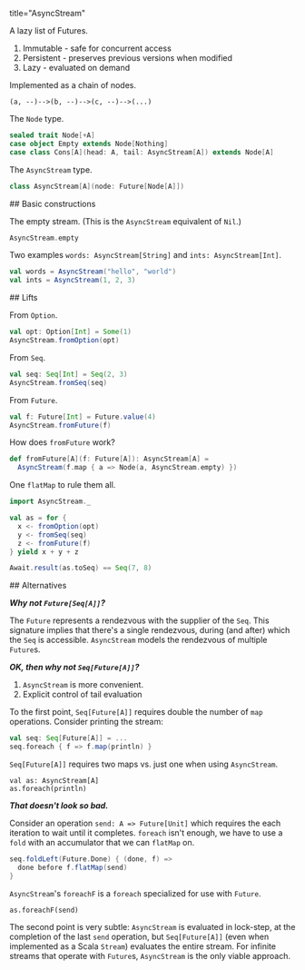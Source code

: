 title="AsyncStream"

<section>
A lazy list of Futures.

1. Immutable - safe for concurrent access
2. Persistent - preserves previous versions when modified
2. Lazy - evaluated on demand

Implemented as a chain of nodes.

```
(a, --)-->(b, --)-->(c, --)-->(...)
```

The `Node` type.

```scala
sealed trait Node[+A]
case object Empty extends Node[Nothing]
case class Cons[A](head: A, tail: AsyncStream[A]) extends Node[A]
```

The `AsyncStream` type.

```scala
class AsyncStream[A](node: Future[Node[A]])
```
</section>

<section>
## Basic constructions

The empty stream. (This is the `AsyncStream` equivalent of `Nil`.)

```scala
AsyncStream.empty
```

Two examples `words: AsyncStream[String]` and `ints: AsyncStream[Int]`.

```scala
val words = AsyncStream("hello", "world")
val ints = AsyncStream(1, 2, 3)
```
</section>

<section>
## Lifts

From `Option`.

```scala
val opt: Option[Int] = Some(1)
AsyncStream.fromOption(opt)
```

From `Seq`.

```scala
val seq: Seq[Int] = Seq(2, 3)
AsyncStream.fromSeq(seq)
```

From `Future`.

```scala
val f: Future[Int] = Future.value(4)
AsyncStream.fromFuture(f)
```

How does `fromFuture` work?

```scala
def fromFuture[A](f: Future[A]): AsyncStream[A] =
  AsyncStream(f.map { a => Node(a, AsyncStream.empty) })
```

One `flatMap` to rule them all.

```scala
import AsyncStream._

val as = for {
  x <- fromOption(opt)
  y <- fromSeq(seq)
  z <- fromFuture(f)
} yield x + y + z

Await.result(as.toSeq) == Seq(7, 8)
```
</section>

<section>
## Alternatives

***Why not `Future[Seq[A]]`?***

The `Future` represents a rendezvous with the supplier of the `Seq`. This signature implies that there's a single rendezvous, during (and after) which the `Seq` is accessible. `AsyncStream` models the rendezvous of multiple `Future`s.

***OK, then why not `Seq[Future[A]]`?***

1. `AsyncStream` is more convenient.
2. Explicit control of tail evaluation

To the first point, `Seq[Future[A]]` requires double the number of `map` operations. Consider printing the stream:

```scala
val seq: Seq[Future[A]] = ...
seq.foreach { f => f.map(println) }
```

`Seq[Future[A]]` requires two maps vs. just one when using `AsyncStream`.

```
val as: AsyncStream[A]
as.foreach(println)
```

***That doesn't look so bad.***

Consider an operation `send: A => Future[Unit]` which requires the each iteration to wait until it completes. `foreach` isn't enough, we have to use a `fold` with an accumulator that we can `flatMap` on.

```scala
seq.foldLeft(Future.Done) { (done, f) =>
  done before f.flatMap(send)
}
```

`AsyncStream`'s `foreachF` is a `foreach` specialized for use with `Future`.

```
as.foreachF(send)
```

The second point is very subtle: `AsyncStream` is evaluated in lock-step, at the completion of the last `send` operation, but `Seq[Future[A]]` (even when implemented as a Scala `Stream`) evaluates the entire stream. For infinite streams that operate with `Future`s, `AsyncStream` is the only viable approach.
</section>
